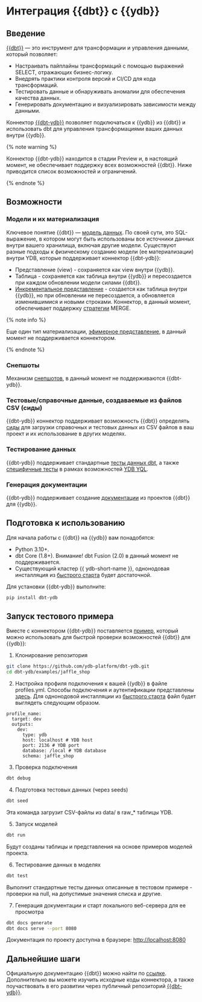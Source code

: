 # Интеграция {{dbt}} с {{ydb}}

## Введение

[{{dbt}}](https://www.getdbt.com) — это инструмент для трансформации и управления данными, который позволяет:

- Настраивать пайплайны трансформаций с помощью выражений SELECT, отражающих бизнес-логику.
- Внедрять практики контроля версий и CI/CD для кода трансформаций.
- Тестировать данные и обнаруживать аномалии для обеспечения качества данных.
- Генерировать документацию и визуализировать зависимости между данными.

Коннектор [{{dbt-ydb}}](https://github.com/ydb-platform/dbt-ydb) позволяет подключаться к {{ydb}} из {{dbt}} и использовать dbt для управления трансформациями ваших данных внутри {{ydb}}.

{% note warning %}

Коннектор {{dbt-ydb}} находится в стадии Preview и, в настоящий момент, не обеспечивает поддержку всех возможностей {{dbt}}. Ниже приводится список возможностей и ограничений.

{% endnote %}

## Возможности

### Модели и их материализация

Ключевое понятие {{dbt}} — [модель данных](https://docs.getdbt.com/docs/build/sql-models). По своей сути, это SQL-выражение, в котором могут быть использованы все источники данных внутри вашего хранилища, включая другие модели. Существуют разные подходы к физическому созданию модели (ее материализации) внутри YDB, которые поддерживает коннектор {{dbt-ydb}}:

- Представление (view) - сохраняется как view внутри {{ydb}}.
- Таблица - сохраняется как таблица внутри {{ydb}} и пересоздается при каждом обновлении модели силами {{dbt}}.
- [Инкрементальное представление](https://docs.getdbt.com/docs/build/incremental-models-overview) - создается как таблица внутри {{ydb}}, но при обновлении не пересоздается, а обновляется изменившимися и новыми строками. Коннектор, в данный момент, обеспечивает поддержку [стратегии](https://docs.getdbt.com/docs/build/incremental-strategy#merge) MERGE.

{% note info %}

Еще один тип материализации, [эфимерное представление](https://docs.getdbt.com/docs/build/materializations#ephemeral), в данный момент не поддерживается коннектором.

{% endnote %}

### Снепшоты

Механизм [снепшотов](https://docs.getdbt.com/docs/build/snapshots), в данный момент не поддерживаются {{dbt-ydb}}.

### Тестовые/справочные данные, создаваемые из файлов CSV (сиды)

{{dbt-ydb}} коннектор поддерживает возможность {{dbt}} определять [сиды](https://docs.getdbt.com/docs/build/seeds) для загрузки справочных и тестовых данных из CSV файлов в ваш проект и их использование в других моделях.

### Тестирование данных

{{dbt-ydb}} поддерживает стандартные [тесты данных dbt](https://docs.getdbt.com/docs/build/data-tests#generic-data-tests), а также [специфичные тесты](https://docs.getdbt.com/docs/build/data-tests#singular-data-tests) в рамках возможностей [YDB YQL](https://ydb.tech/docs/ru/yql/reference/).

### Генерация документации

{{dbt-ydb}} поддерживает создание [документации](https://docs.getdbt.com/docs/build/documentation) из проектов {{dbt}} для {{ydb}}.

## Подготовка к использованию

Для начала работы с {{dbt}} на {{ydb}} вам понадобятся:

- Python 3.10+.
- dbt Core (1.8+).
  Внимание! dbt Fusion (2.0) в данный момент не поддерживается.
- Существующий кластер {{ ydb-short-name }}, однонодовая инсталляция из [быстрого старта](../../quickstart.md) будет достаточной.

Для установки {{dbt-ydb}} выполните:

```bash
pip install dbt-ydb
```

## Запуск тестового примера

Вместе с коннектором {{dbt-ydb}} поставляется [пример](https://github.com/ydb-platform/dbt-ydb/tree/main/examples/jaffle_shop), который можно использовать для быстрой проверки возможностей {{dbt}} для {{ydb}}:

1. Клонирование репозитория

```bash
git clone https://github.com/ydb-platform/dbt-ydb.git
cd dbt-ydb/examples/jaffle_shop
```

2. Настройка профиля подключения к вашей {{ydb}} в файле profiles.yml. Способы подключения и аутентификации представлены [здесь](https://github.com/ydb-platform/dbt-ydb?tab=readme-ov-file#profile-configuration). Для однонодовой инсталляции из [быстрого старта](../../quickstart.md) файл будет выглядеть следующим образом.

```text
profile_name:
  target: dev
  outputs:
    dev:
      type: ydb
      host: localhost # YDB host
      port: 2136 # YDB port
      database: /local # YDB database
      schema: jaffle_shop
```

3. Проверка подключения

```bash
dbt debug
```

4. Подготовка тестовых данных (через seeds)

```bash
dbt seed
```

Эта команда загрузит CSV-файлы из data/ в raw_* таблицы YDB.

5. Запуск моделей

```bash
dbt run
```

Будут созданы таблицы и представления на основе примеров моделей проекта.

6. Тестирование данных в моделях

```bash
dbt test
```

Выполнит стандартные тесты данных описанные в тестовом примере - проверки на null, на допустимые значения списка и другие.

7. Генерация документации и старт локального веб-сервера для ее просмотра

```bash
dbt docs generate
dbt docs serve --port 8080
```

Документация по проекту доступна в браузере: [http://localhost:8080](http://localhost:8080)

## Дальнейшие шаги

Официальную документацию {{dbt}} можно найти по [ссылке](https://docs.getdbt.com/docs).
Дополнительно вы можете изучить исходные коды коннектора, а также поучаствовать в его развитии через публичный репозиторий [{{dbt-ydb}}](https://github.com/ydb-platform/dbt-ydb).